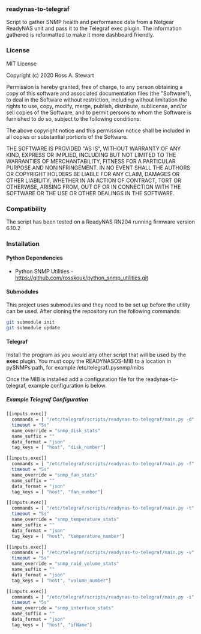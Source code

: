 ### readynas-to-telegraf

Script to gather SNMP health and performance data from a Netgear ReadyNAS unit and pass it to the Telegraf exec plugin.  The information gathered is reformatted to make it more dashboard friendly.

### License

MIT License

Copyright (c) 2020 Ross A. Stewart

Permission is hereby granted, free of charge, to any person obtaining a copy
of this software and associated documentation files (the "Software"), to deal
in the Software without restriction, including without limitation the rights
to use, copy, modify, merge, publish, distribute, sublicense, and/or sell
copies of the Software, and to permit persons to whom the Software is
furnished to do so, subject to the following conditions:

The above copyright notice and this permission notice shall be included in all
copies or substantial portions of the Software.

THE SOFTWARE IS PROVIDED "AS IS", WITHOUT WARRANTY OF ANY KIND, EXPRESS OR
IMPLIED, INCLUDING BUT NOT LIMITED TO THE WARRANTIES OF MERCHANTABILITY,
FITNESS FOR A PARTICULAR PURPOSE AND NONINFRINGEMENT. IN NO EVENT SHALL THE
AUTHORS OR COPYRIGHT HOLDERS BE LIABLE FOR ANY CLAIM, DAMAGES OR OTHER
LIABILITY, WHETHER IN AN ACTION OF CONTRACT, TORT OR OTHERWISE, ARISING FROM,
OUT OF OR IN CONNECTION WITH THE SOFTWARE OR THE USE OR OTHER DEALINGS IN THE
SOFTWARE.

### Compatibility

The script has been tested on a ReadyNAS RN204 running firmware version 6.10.2

### Installation

#### Python Dependencies

- Python SNMP Utilities - https://github.com/rosskouk/python_snmp_utilities.git

#### Submodules

This project uses submodules and they need to be set up before the utility can be used.
After cloning the repository run the following commands:

```bash
git submodule init
git submodule update
```

#### Telegraf

Install the program as you would any other script that will be used by the **exec** plugin.
You must copy the READYNASOS-MIB to a location in pySNMPs path, for example /etc/telegraf/.pysnmp/mibs

Once the MIB is installed add a configuration file for the readynas-to-telegraf, example configuration is below.

##### Example Telegraf Configuration

```bash
[[inputs.exec]]
  commands = [ "/etc/telegraf/scripts/readynas-to-telegraf/main.py -d" ]
  timeout = "5s"
  name_override = "snmp_disk_stats"
  name_suffix = ""
  data_format = "json"
  tag_keys = [ "host", "disk_number"]

[[inputs.exec]]
  commands = [ "/etc/telegraf/scripts/readynas-to-telegraf/main.py -f" ]
  timeout = "5s"
  name_override = "snmp_fan_stats"
  name_suffix = ""
  data_format = "json"
  tag_keys = [ "host", "fan_number"]

[[inputs.exec]]
  commands = [ "/etc/telegraf/scripts/readynas-to-telegraf/main.py -t" ]
  timeout = "5s"
  name_override = "snmp_temperature_stats"
  name_suffix = ""
  data_format = "json"
  tag_keys = [ "host", "temperature_number"]

[[inputs.exec]]
  commands = [ "/etc/telegraf/scripts/readynas-to-telegraf/main.py -v" ]
  timeout = "5s"
  name_override = "snmp_raid_volume_stats"
  name_suffix = ""
  data_format = "json"
  tag_keys = [ "host", "volume_number"]

[[inputs.exec]]
  commands = [ "/etc/telegraf/scripts/readynas-to-telegraf/main.py -i" ]
  timeout = "5s"
  name_override = "snmp_interface_stats"
  name_suffix = ""
  data_format = "json"
  tag_keys = [ "host", "ifName"]
```
